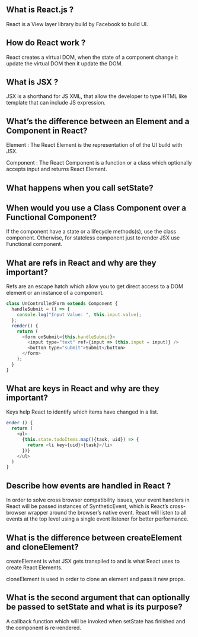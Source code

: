 ## What is React.js ?

React is a View layer library build by Facebook to build UI.

## How do React work ?

React creates a virtual DOM, when the state of a component change it update the virtual DOM then it update the DOM.

## What is JSX ?

JSX is a shorthand for JS XML, that allow the developer to type HTML like template that can include JS expression.

## What’s the difference between an Element and a Component in React?

Element : The React Element is the representation of of the UI build with JSX.

Component : The React Component is a function or a class which optionally accepts input and returns React Element.

## What happens when you call setState?

## When would you use a Class Component over a Functional Component?

If the component have a state or a lifecycle methods(s), use the class component. Otherwise, for stateless component just to render JSX use Functional component.

## What are refs in React and why are they important?

Refs are an escape hatch which allow you to get direct access to a DOM element or an instance of a component.

```js
class UnControlledForm extends Component {
  handleSubmit = () => {
    console.log("Input Value: ", this.input.value);
  };
  render() {
    return (
      <form onSubmit={this.handleSubmit}>
        <input type="text" ref={input => (this.input = input)} />
        <button type="submit">Submit</button>
      </form>
    );
  }
}
```

## What are keys in React and why are they important?

Keys help React to identify which items have changed in a list.

```js
ender () {
  return (
    <ul>
      {this.state.todoItems.map(({task, uid}) => {
        return <li key={uid}>{task}</li>
      })}
    </ul>
  )
}
```

## Describe how events are handled in React ?

In order to solve cross browser compatibility issues, your event handlers in React will be passed instances of SyntheticEvent, which is React’s cross-browser wrapper around the browser’s native event. React will listen to all events at the top level using a single event listener for better performance.

## What is the difference between createElement and cloneElement?

createElement is what JSX gets transpiled to and is what React uses to create React Elements.

cloneElement is used in order to clone an element and pass it new props.

## What is the second argument that can optionally be passed to setState and what is its purpose?

A callback function which will be invoked when setState has finished and the component is re-rendered.
